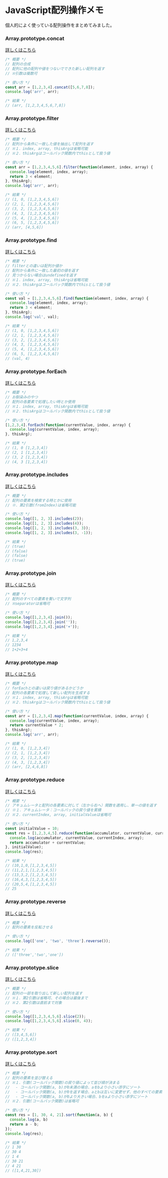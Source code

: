 # JavaScript配列操作メモ
個人的によく使っている配列操作をまとめてみました。

### Array.prototype.concat
[詳しくはこちら](https://developer.mozilla.org/ja/docs/Web/JavaScript/Reference/Global_Objects/Array/map)
```js
/* 概要 */
// 配列の合成
// 配列に他の配列や値をつないでできた新しい配列を返す
// ※引数は複数可

/* 使い方 */
const arr = [1,2,3,4].concat([5,6,7,8]);
console.log('arr', arr);

/* 結果 */
// (arr, [1,2,3,4,5,6,7,8])
```

### Array.prototype.filter
[詳しくはこちら](https://developer.mozilla.org/ja/docs/Web/JavaScript/Reference/Global_Objects/Array/filter)
```js
/* 概要 */
// 配列から条件に一致した値を抽出して配列を返す
// ※１．index, array, thisArgは省略可能
// ※２．thisArgはコールバック関数内でthisとして扱う値

/* 使い方 */
const arr = [1,2,3,4,5,6].filter(function(element, index, array) {
  console.log(element, index, array);
  return 3 < element;
}, thisArg);
console.log('arr', arr);

/* 結果 */
// (1, 0, [1,2,3,4,5,6])
// (2, 1, [1,2,3,4,5,6])
// (3, 2, [1,2,3,4,5,6])
// (4, 3, [1,2,3,4,5,6])
// (5, 4, [1,2,3,4,5,6])
// (6, 5, [1,2,3,4,5,6])
// (arr, [4,5,6])
```

### Array.prototype.find
[詳しくはこちら](https://developer.mozilla.org/ja/docs/Web/JavaScript/Reference/Global_Objects/Array/find)
```js
/* 概要 */
// filterとの違いは配列か値か
// 配列から条件に一致した最初の値を返す
// 見つからない場合はundefinedを返す
// ※１．index, array, thisArgは省略可能
// ※２．thisArgはコールバック関数内でthisとして扱う値

/* 使い方 */
const val = [1,2,3,4,5,6].find(function(element, index, array) {
  console.log(element, index, array);
  return 3 < element;
}, thisArg);
console.log('val', val);

/* 結果 */
// (1, 0, [1,2,3,4,5,6])
// (2, 1, [1,2,3,4,5,6])
// (3, 2, [1,2,3,4,5,6])
// (4, 3, [1,2,3,4,5,6])
// (5, 4, [1,2,3,4,5,6])
// (6, 5, [1,2,3,4,5,6])
// (val, 4)
```

### Array.prototype.forEach
[詳しくはこちら](https://developer.mozilla.org/ja/docs/Web/JavaScript/Reference/Global_Objects/Array/forEach)
```js
/* 概要 */
// お馴染みのやつ
// 配列の各要素で処理したい時とか使用
// ※１．index, array, thisArgは省略可能
// ※２．thisArgはコールバック関数内でthisとして扱う値

/* 使い方 */
[1,2,3,4].forEach(function(currentValue, index, array) {
  console.log(currentValue, index, array);
}, thisArg);

/* 結果 */
// (1, 0 [1,2,3,4])
// (2, 1 [1,2,3,4])
// (3, 2 [1,2,3,4])
// (4, 3 [1,2,3,4])
```

### Array.prototype.includes
[詳しくはこちら](https://developer.mozilla.org/ja/docs/Web/JavaScript/Reference/Global_Objects/Array/includes)
```js
/* 概要 */
// 配列の要素を検索する時とかに使用
// ※．第2引数(fromIndex)は省略可能

/* 使い方 */
console.log([1, 2, 3].includes(2));
console.log([1, 2, 3].includes(4));
console.log([1, 2, 3].includes(3, 3));
console.log([1, 2, 3].includes(3, -1));

/* 結果 */
// (true)
// (false)
// (false)
// (true)
```

### Array.prototype.join
[詳しくはこちら](https://developer.mozilla.org/ja/docs/Web/JavaScript/Reference/Global_Objects/Array/join)
```js
/* 概要 */
// 配列のすべての要素を繋いで文字列
// ※separatorは省略可

/* 使い方 */
console.log([1,2,3,4].join());
console.log([1,2,3,4].join(''));
console.log([1,2,3,4].join('+'));

/* 結果 */
// 1,2,3,4
// 1234
// 1+2+3+4
```

### Array.prototype.map
[詳しくはこちら](https://developer.mozilla.org/ja/docs/Web/JavaScript/Reference/Global_Objects/Array/map)
```js
/* 概要 */
// forEachとの違いは戻り値があるかどうか
// 配列の各要素で処理して新しい配列を生成する
// ※１．index, array, thisArgは省略可能
// ※２．thisArgはコールバック関数内でthisとして扱う値

/* 使い方 */
const arr = [1,2,3,4].map(function(currentValue, index, array) {
  console.log(currentValue, index, array);
  return currentValue * 2;
}, thisArg);
console.log('arr', arr);

/* 結果 */
// (1, 0, [1,2,3,4])
// (2, 1, [1,2,3,4])
// (3, 2, [1,2,3,4])
// (4, 3, [1,2,3,4])
// (arr, [2,4,6,8])
```

### Array.prototype.reduce
[詳しくはこちら](https://developer.mozilla.org/ja/docs/Web/JavaScript/Reference/Global_Objects/Array/reduce)
```js
/* 概要 */
// アキュムレータと配列の各要素に対して（左から右へ）関数を適用し、単一の値を返す
// ※１．アキュムレータ：コールバックの戻り値を累積
// ※２．currentIndex, array, initialValueは省略可

/* 使い方 */
const initialValue = 10;
const res = [1,2,3,4,5].reduce(function(accumulator, currentValue, currentIndex, array) {
  console.log(accumulator, currentValue, currentIndex, array);
  return accumulator + currentValue;
}, initialValue);
console.log(res);

/* 結果 */
// (10,1,0,[1,2,3,4,5])
// (11,2,1,[1,2,3,4,5])
// (13,3,2,[1,2,3,4,5])
// (16,4,3,[1,2,3,4,5])
// (20,5,4,[1,2,3,4,5])
// 25
```

### Array.prototype.reverse
[詳しくはこちら](https://developer.mozilla.org/ja/docs/Web/JavaScript/Reference/Global_Objects/Array/reverse)
```js
/* 概要 */
// 配列の要素を反転させる

/* 使い方 */
console.log(['one', 'two', 'three'].reverse());

/* 結果 */
// (['three','two','one'])
```

### Array.prototype.slice
[詳しくはこちら](https://developer.mozilla.org/ja/docs/Web/JavaScript/Reference/Global_Objects/Array/slice)
```js
/* 概要 */
// 配列の一部を取り出して新しい配列を返す
// ※１．第2引数は省略可、その場合は最後まで
// ※２．第2引数は直前まで対象

/* 使い方 */
console.log([1,2,3,4,5,6].slice(2));
console.log([1,2,3,4,5,6].slice(0, 4));

/* 結果 */
// ([3,4,5,6])
// ([1,2,3,4])
```

### Array.prototype.sort
[詳しくはこちら](https://developer.mozilla.org/ja/docs/Web/JavaScript/Reference/Global_Objects/Array/sort)
```js
/* 概要 */
// 配列の要素を並び替える
// ※１．引数(コールバック関数)の戻り値によって並び順が決まる
// 　- コールバック関数(a, b)が0未満の場合、aをbより小さい添字にソート
// 　- コールバック関数(a, b)が0を返す場合、aとbは互いに変更せず、他のすべての要素に対してソート
// 　- コールバック関数(a, b)が0より大きい場合、bをaより小さい添字にソート
// ※２．引数(コールバック関数)は省略可

/* 使い方 */
const res = [1, 30, 4, 21].sort(function(a, b) {
  console.log(a, b)
  return a - b;
});
console.log(res);

/* 結果 */
// 1 30
// 30 4
// 1 4
// 30 21
// 4 21
// ([1,4,21,30])
```
